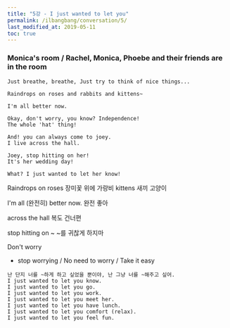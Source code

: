 ```yaml
---
title: "5강 - I just wanted to let you"
permalink: /ilbangbang/conversation/5/
last_modified_at: 2019-05-11
toc: true
---
```


### Monica's room / Rachel, Monica, Phoebe and their friends are in the room
```
Just breathe, breathe, Just try to think of nice things...

Raindrops on roses and rabbits and kittens~

I'm all better now.

Okay, don't worry, you know? Independence!
The whole 'hat' thing!

And! you can always come to joey.
I live across the hall.

Joey, stop hitting on her!
It's her wedding day!

What? I just wanted to let her know!
```

Raindrops on roses 장미꽃 위에 가랑비
kittens 새끼 고양이

I'm all (완전히) better now.
완전 좋아

across the hall 복도 건너편

stop hitting on ~ ~를 귀찮게 하지마

Don't worry
* stop worrying / No need to worry / Take it easy

```
난 단지 너를 ~하게 하고 싶었을 뿐이야, 난 그냥 너를 ~해주고 싶어.
I just wanted to let you know.
I just wanted to let you go.
I just wanted to let you work.
I just wanted to let you meet her.
I just wanted to let you have lunch.
I just wanted to let you comfort (relax).
I just wanted to let you feel fun.
```